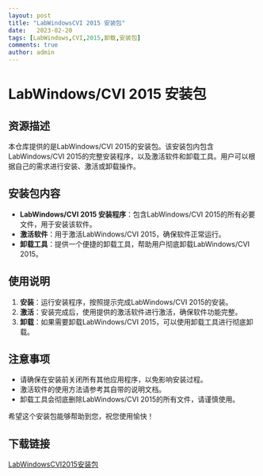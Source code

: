 ```yaml
---
layout: post
title: "LabWindowsCVI 2015 安装包"
date:   2023-02-20
tags: [LabWindows,CVI,2015,卸载,安装包]
comments: true
author: admin
---
```

# LabWindows/CVI 2015 安装包

## 资源描述

本仓库提供的是LabWindows/CVI 2015的安装包。该安装包内包含LabWindows/CVI 2015的完整安装程序，以及激活软件和卸载工具。用户可以根据自己的需求进行安装、激活或卸载操作。

## 安装包内容

- **LabWindows/CVI 2015 安装程序**：包含LabWindows/CVI 2015的所有必要文件，用于安装该软件。
- **激活软件**：用于激活LabWindows/CVI 2015，确保软件正常运行。
- **卸载工具**：提供一个便捷的卸载工具，帮助用户彻底卸载LabWindows/CVI 2015。

## 使用说明

1. **安装**：运行安装程序，按照提示完成LabWindows/CVI 2015的安装。
2. **激活**：安装完成后，使用提供的激活软件进行激活，确保软件功能完整。
3. **卸载**：如果需要卸载LabWindows/CVI 2015，可以使用卸载工具进行彻底卸载。

## 注意事项

- 请确保在安装前关闭所有其他应用程序，以免影响安装过程。
- 激活软件的使用方法请参考其自带的说明文档。
- 卸载工具会彻底删除LabWindows/CVI 2015的所有文件，请谨慎使用。

希望这个安装包能够帮助到您，祝您使用愉快！

## 下载链接

[LabWindowsCVI2015安装包](https://pan.quark.cn/s/ee4b1dc89d1b)